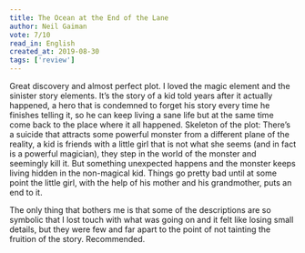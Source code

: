 ```yaml
---
title: The Ocean at the End of the Lane 
author: Neil Gaiman 
vote: 7/10
read_in: English
created_at: 2019-08-30
tags: ['review']
---
```


Great discovery and almost perfect plot. I loved the magic element and the sinister story elements. It’s the story of a kid told years after it actually happened, a hero that is condemned to forget his story every time he finishes telling it, so he can keep living a sane life but at the same time come back to the place where it all happened. Skeleton of the plot: There’s a suicide that attracts some powerful monster from a different plane of the reality, a kid is friends with a little girl that is not what she seems (and in fact is a powerful magician), they step in the world of the monster and seemingly kill it. But something unexpected happens and the monster keeps living hidden in the non-magical kid. Things go pretty bad until at some point the little girl, with the help of his mother and his grandmother, puts an end to it.

The only thing that bothers me is that some of the descriptions are so symbolic that I lost touch with what was going on and it felt like losing small details, but they were few and far apart to the point of not tainting the fruition of the story. Recommended.

